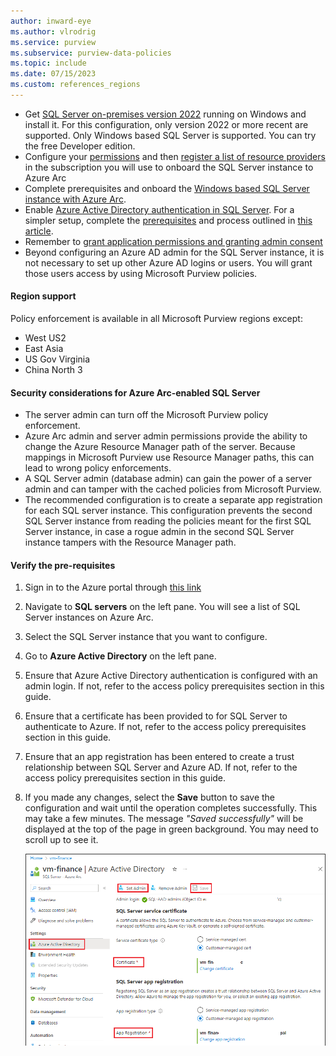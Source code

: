 ```yaml
---
author: inward-eye
ms.author: vlrodrig
ms.service: purview
ms.subservice: purview-data-policies
ms.topic: include
ms.date: 07/15/2023
ms.custom: references_regions
---
```

- Get [SQL Server on-premises version 2022](https://www.microsoft.com/en-us/sql-server/sql-server-downloads) running on Windows and install it. For this configuration, only version 2022 or more recent are supported. Only Windows based SQL Server is supported. You can try the free Developer edition.
- Configure your [permissions](/azure/azure-arc/servers/prerequisites#required-permissions) and then [register a list of resource providers](/azure/azure-arc/servers/prerequisites#azure-resource-providers) in the subscription you will use to onboard the SQL Server instance to Azure Arc
- Complete prerequisites and onboard the [Windows based SQL Server instance with Azure Arc](/sql/sql-server/azure-arc/connect-with-installer).
- Enable [Azure Active Directory authentication in SQL Server](/sql/relational-databases/security/authentication-access/azure-ad-authentication-sql-server-setup-tutorial). For a simpler setup, complete the [prerequisites](/sql/relational-databases/security/authentication-access/azure-ad-authentication-sql-server-automation-setup-tutorial#preparation-before-setting-the-azure-ad-admin) and process outlined in [this article](/sql/relational-databases/security/authentication-access/azure-ad-authentication-sql-server-automation-setup-tutorial#setting-up-azure-ad-admin-using-the-azure-portal).
- Remember to [grant application permissions and granting admin consent](/sql/relational-databases/security/authentication-access/azure-ad-authentication-sql-server-setup-tutorial#grant-application-permissions)
- Beyond configuring an Azure AD admin for the SQL Server instance, it is not necessary to set up other Azure AD logins or users. You will grant those users access by using Microsoft Purview policies.


#### Region support

Policy enforcement is available in all Microsoft Purview regions except:
- West US2
- East Asia
- US Gov Virginia
- China North 3

#### Security considerations for Azure Arc-enabled SQL Server

- The server admin can turn off the Microsoft Purview policy enforcement.
- Azure Arc admin and server admin permissions provide the ability to change the Azure Resource Manager path of the server. Because mappings in Microsoft Purview use Resource Manager paths, this can lead to wrong policy enforcements. 
- A SQL Server admin (database admin) can gain the power of a server admin and can tamper with the cached policies from Microsoft Purview.
- The recommended configuration is to create a separate app registration for each SQL server instance. This configuration prevents the second SQL Server instance from reading the policies meant for the first SQL Server instance, in case a rogue admin in the second SQL Server instance tampers with the Resource Manager path.

#### Verify the pre-requisites

1. Sign in to the Azure portal through [this link](https://portal.azure.com/#view/Microsoft_Azure_HybridCompute/AzureArcCenterBlade/~/overview)

1. Navigate to **SQL servers** on the left pane. You will see a list of SQL Server instances on Azure Arc.

1. Select the SQL Server instance that you want to configure.

1. Go to **Azure Active Directory** on the left pane.

1. Ensure that Azure Active Directory authentication is configured with an admin login. If not, refer to the access policy prerequisites section in this guide.

1. Ensure that a certificate has been provided to for SQL Server to authenticate to Azure. If not, refer to the access policy prerequisites section in this guide.

1. Ensure that an app registration has been entered to create a trust relationship between SQL Server and Azure AD. If not, refer to the access policy prerequisites section in this guide.

1. If you made any changes, select the **Save** button to save the configuration and wait until the operation completes successfully. This may take a few minutes. The message *"Saved successfully"* will be displayed at the top of the page in green background. You may need to scroll up to see it.

   ![Screenshot that shows pre-requisites to configure a Microsoft Purview endpoint in the Azure Active Directory section.](../media/how-to-policies-data-owner-sql/setup-sql-on-arc-for-purview1.png)
